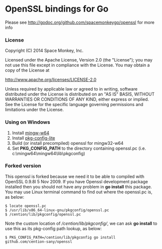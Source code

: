 # OpenSSL bindings for Go

Please see http://godoc.org/github.com/spacemonkeygo/openssl for more info

### License

Copyright (C) 2014 Space Monkey, Inc.

Licensed under the Apache License, Version 2.0 (the "License");
you may not use this file except in compliance with the License.
You may obtain a copy of the License at

  http://www.apache.org/licenses/LICENSE-2.0

Unless required by applicable law or agreed to in writing, software
distributed under the License is distributed on an "AS IS" BASIS,
WITHOUT WARRANTIES OR CONDITIONS OF ANY KIND, either express or implied.
See the License for the specific language governing permissions and
limitations under the License.

### Using on Windows
1. Install [mingw-w64](http://mingw-w64.sourceforge.net/)
2. Install [pkg-config-lite](http://sourceforge.net/projects/pkgconfiglite)
3. Build (or install precompiled) openssl for mingw32-w64
4. Set __PKG\_CONFIG\_PATH__ to the directory containing openssl.pc
   (i.e. c:\mingw64\mingw64\lib\pkgconfig)

### Forked version

This openssl is forked because we need it to be able to compiled with OpenSSL 
0.9.8l 5 Nov 2009. If you have Openssl development package installed then you 
should not have any problem in **go install** this package. You may use Linux 
terminal command to find out where the openssl.pc is, as below:
```
$ locate openssl.pc
$ /usr/lib/x86_64-linux-gnu/pkgconfig/openssl.pc
$ /cention/lib/pkgconfig/openssl.pc
```
Note the custom location of */cention/lib/pkgconfig/*, we can ask **go install** to 
use this as its pkg-config path lookup, as below:
```
$ PKG_CONFIG_PATH=/cention/lib/pkgconfig go install github.com/cention-sany/openssl
```
